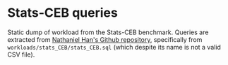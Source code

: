 # Stats-CEB queries

Static dump of workload from the Stats-CEB benchmark. Queries are extracted from
[Nathaniel Han's Github repository](https://github.com/Nathaniel-Han/End-to-End-CardEst-Benchmark), specifically from
`workloads/stats_CEB/stats_CEB.sql` (which despite its name is not a valid CSV file).
